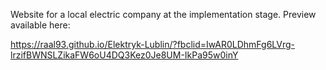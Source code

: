 Website for a local electric company at the implementation stage. Preview available here:

https://raal93.github.io/Elektryk-Lublin/?fbclid=IwAR0LDhmFg6LVrg-lrzifBWNSLZikaFW6oU4DQ3Kez0Je8UM-IkPa95w0inY
